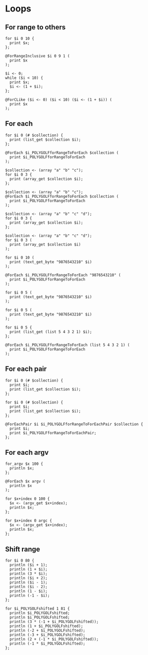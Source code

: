 # Loops

## For range to others

```polygolf
for $i 0 10 {
  print $x;
};
```

```polygolf loops.forRangeToForRangeInclusive
@ForRangeInclusive $i 0 9 1 (
  print $x
);
```

```polygolf loops.forRangeToWhile
$i <- 0;
while ($i < 10) {
  print $x;
  $i <- (1 + $i);
};
```

```polygolf loops.forRangeToForCLike
@ForCLike ($i <- 0) ($i < 10) ($i <- (1 + $i)) (
  print $x
);
```

## For each

```polygolf
for $i 0 (# $collection) {
  print (list_get $collection $i);
};
```

```polygolf loops.forRangeToForEach("list_get")
@ForEach $i_POLYGOLFforRangeToForEach $collection (
  print $i_POLYGOLFforRangeToForEach
);
```

```polygolf
$collection <- (array "a" "b" "c");
for $i 0 3 {
  print (array_get $collection $i);
};
```

```polygolf loops.forRangeToForEach("array_get")
$collection <- (array "a" "b" "c");
@ForEach $i_POLYGOLFforRangeToForEach $collection (
  print $i_POLYGOLFforRangeToForEach
);
```

```polygolf
$collection <- (array "a" "b" "c" "d");
for $i 0 3 {
  print (array_get $collection $i);
};
```

```polygolf loops.forRangeToForEach("array_get")
$collection <- (array "a" "b" "c" "d");
for $i 0 3 (
  print (array_get $collection $i)
);
```

```polygolf
for $i 0 10 (
  print (text_get_byte "9876543210" $i)
);
```

```polygolf loops.forRangeToForEach("text_get_byte")
@ForEach $i_POLYGOLFforRangeToForEach "9876543210" (
  print $i_POLYGOLFforRangeToForEach
);
```

```polygolf
for $i 0 5 (
  print (text_get_byte "9876543210" $i)
);
```

```polygolf loops.forRangeToForEach("text_get_byte")
for $i 0 5 (
  print (text_get_byte "9876543210" $i)
);
```

```polygolf
for $i 0 5 {
  print (list_get (list 5 4 3 2 1) $i);
};
```

```polygolf loops.forRangeToForEach("list_get")
@ForEach $i_POLYGOLFforRangeToForEach (list 5 4 3 2 1) (
  print $i_POLYGOLFforRangeToForEach
);
```

## For each pair

```polygolf
for $i 0 (# $collection) {
  print $i;
  print (list_get $collection $i);
};
```

```polygolf loops.forRangeToForEach("list_get")
for $i 0 (# $collection) {
  print $i;
  print (list_get $collection $i);
};
```

```polygolf loops.forRangeToForEachPair
@ForEachPair $i $i_POLYGOLFforRangeToForEachPair $collection {
  print $i;
  print $i_POLYGOLFforRangeToForEachPair;
};
```

## For each argv

```polygolf
for_argv $x 100 {
  println $x;
};
```

```polygolf loops.forArgvToForEach
@ForEach $x argv (
  println $x
);
```

```polygolf loops.forArgvToForRange()
for $x+index 0 100 {
  $x <- (argv_get $x+index);
  println $x;
};
```

```polygolf loops.forArgvToForRange(false)
for $x+index 0 argc {
  $x <- (argv_get $x+index);
  println $x;
};
```

## Shift range

```polygolf
for $i 0 80 {
  println ($i + 1);
  println (1 + $i);
  println (3 * $i);
  println ($i + 2);
  println ($i - 1);
  println ($i - 2);
  println (1 - $i);
  println (-1 - $i);
};
```

```polygolf loops.shiftRangeOneUp
for $i_POLYGOLFshifted 1 81 {
  println $i_POLYGOLFshifted;
  println $i_POLYGOLFshifted;
  println (3 * (-1 + $i_POLYGOLFshifted));
  println (1 + $i_POLYGOLFshifted);
  println (-2 + $i_POLYGOLFshifted);
  println (-3 + $i_POLYGOLFshifted);
  println (2 + (-1 * $i_POLYGOLFshifted));
  println (-1 * $i_POLYGOLFshifted);
};
```
